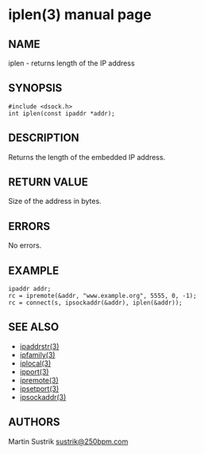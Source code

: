 # iplen(3) manual page

## NAME

iplen - returns length of the IP address

## SYNOPSIS

```
#include <dsock.h>
int iplen(const ipaddr *addr);
```

## DESCRIPTION

Returns the length of the embedded IP address.

## RETURN VALUE

Size of the address in bytes.

## ERRORS

No errors.

## EXAMPLE

```
ipaddr addr;
rc = ipremote(&addr, "www.example.org", 5555, 0, -1);
rc = connect(s, ipsockaddr(&addr), iplen(&addr));
```

## SEE ALSO

* [ipaddrstr(3)](ipaddrstr.html)
* [ipfamily(3)](ipfamily.html)
* [iplocal(3)](iplocal.html)
* [ipport(3)](ipport.html)
* [ipremote(3)](ipremote.html)
* [ipsetport(3)](ipsetport.html)
* [ipsockaddr(3)](ipsockaddr.html)

## AUTHORS

Martin Sustrik <sustrik@250bpm.com>


